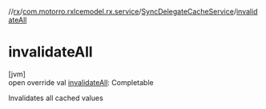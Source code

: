 //[rx](../../../index.md)/[com.motorro.rxlcemodel.rx.service](../index.md)/[SyncDelegateCacheService](index.md)/[invalidateAll](invalidate-all.md)

# invalidateAll

[jvm]\
open override val [invalidateAll](invalidate-all.md): Completable

Invalidates all cached values
